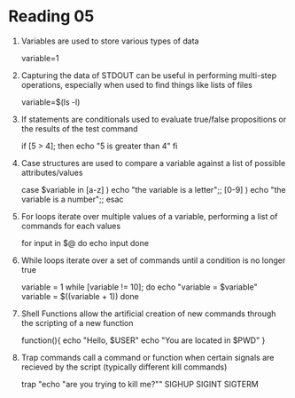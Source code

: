 Reading 05
==========

1. Variables are used to store various types of data

	variable=1
	
2. Capturing the data of STDOUT can be useful in performing multi-step operations, especially when used to find things like lists of files

	variable=$(ls -l)
	
3. If statements are conditionals used to evaluate true/false propositions or the results of the test command

	if [5 > 4]; then
		echo "5 is greater than 4"
	fi
	
4. Case structures are used to compare a variable against a list of possible attributes/values

	case $variable in 
		[a-z] ) echo "the variable is a letter";;
		[0-9] ) echo "the variable is a number";;
	esac
	
5. For loops iterate over multiple values of a variable, performing a list of commands for each values

	for input in $@
	do
		echo input
	done
	
6. While loops iterate over a set of commands until a condition is no longer true

	variable = 1
	while [variable != 10]; do
		echo "variable = $variable"
		variable = $((variable + 1))
	done
	
7. Shell Functions allow the artificial creation of new commands through the scripting of a new function

	function(){
		echo "Hello, $USER"
		echo "You are located in $PWD"
	}
	
8. Trap commands call a command or function when certain signals are recieved by the script (typically different kill commands)

	trap "echo "are you trying to kill me?"" SIGHUP SIGINT SIGTERM
	
